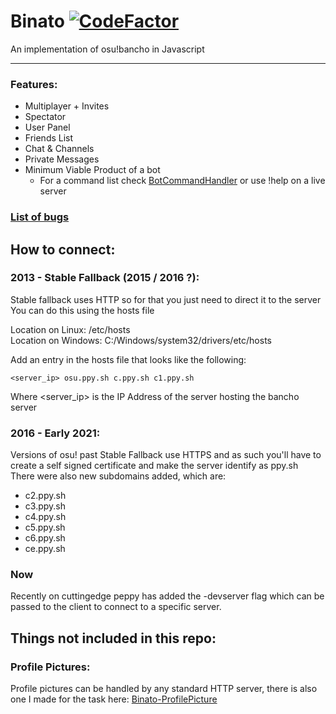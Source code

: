 # Binato [![CodeFactor](https://www.codefactor.io/repository/github/tgpethan/binato/badge/master)](https://www.codefactor.io/repository/github/tgpethan/binato/overview/master)
An implementation of osu!bancho in Javascript

<hr>

### Features:
 - Multiplayer + Invites
 - Spectator
 - User Panel
 - Friends List
 - Chat & Channels
 - Private Messages
 - Minimum Viable Product of a bot
   - For a command list check [BotCommandHandler](https://github.com/tgpethan/Binato/blob/master/server/BotCommandHandler.js) or use !help on a live server
 
### [List of bugs](https://github.com/tgpethan/Binato/issues?q=is%3Aopen+is%3Aissue+label%3Abug)
 
## How to connect:

### 2013 - Stable Fallback (2015 / 2016 ?):
Stable fallback uses HTTP so for that you just need to direct it to the server<br>
You can do this using the hosts file

Location on Linux: /etc/hosts<br>
Location on Windows: C:/Windows/system32/drivers/etc/hosts

Add an entry in the hosts file that looks like the following:
```
<server_ip> osu.ppy.sh c.ppy.sh c1.ppy.sh
```
Where <server_ip> is the IP Address of the server hosting the bancho server

### 2016 - Early 2021:
Versions of osu! past Stable Fallback use HTTPS and as such you'll have to create a self signed certificate and make the server identify as ppy.sh<br>
There were also new subdomains added, which are: 
 - c2.ppy.sh
 - c3.ppy.sh
 - c4.ppy.sh
 - c5.ppy.sh
 - c6.ppy.sh
 - ce.ppy.sh

### Now
Recently on cuttingedge peppy has added the -devserver flag which can be passed to the client to connect to a specific server.
 
 ## Things not included in this repo:
 ### Profile Pictures:
 Profile pictures can be handled by any standard HTTP server, there is also one I made for the task here: [Binato-ProfilePicture](https://github.com/tgpethan/Binato-ProfilePicture)
